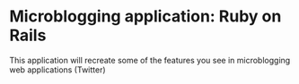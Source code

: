 # Microblogging application: Ruby on Rails

This application will recreate some of the features you see in microblogging web applications (Twitter)
